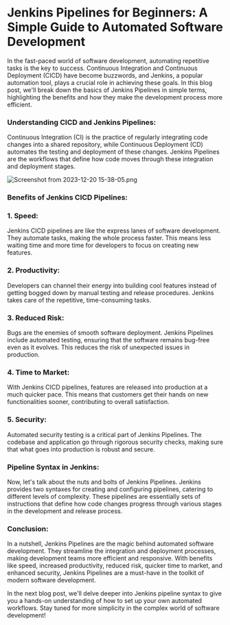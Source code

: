 

# **Jenkins Pipelines for Beginners: A Simple Guide to Automated Software Development**

In the fast-paced world of software development, automating repetitive tasks is the key to success. Continuous Integration and Continuous Deployment (CICD) have become buzzwords, and Jenkins, a popular automation tool, plays a crucial role in achieving these goals. In this blog post, we'll break down the basics of Jenkins Pipelines in simple terms, highlighting the benefits and how they make the development process more efficient.

### **Understanding CICD and Jenkins Pipelines:**

Continuous Integration (CI) is the practice of regularly integrating code changes into a shared repository, while Continuous Deployment (CD) automates the testing and deployment of these changes. Jenkins Pipelines are the workflows that define how code moves through these integration and deployment stages.

![Screenshot from 2023-12-20 15-38-05.png](https://prod-files-secure.s3.us-west-2.amazonaws.com/28d73a5c-e0cd-4c22-ba97-f0a5b1a9c59f/58b80628-ca5b-4ab4-9655-a3b47b4b71c2/Screenshot_from_2023-12-20_15-38-05.png)

### **Benefits of Jenkins CICD Pipelines:**

### 1. **Speed:**

Jenkins CICD pipelines are like the express lanes of software development. They automate tasks, making the whole process faster. This means less waiting time and more time for developers to focus on creating new features.

### 2. **Productivity:**

Developers can channel their energy into building cool features instead of getting bogged down by manual testing and release procedures. Jenkins takes care of the repetitive, time-consuming tasks.

### 3. **Reduced Risk:**

Bugs are the enemies of smooth software deployment. Jenkins Pipelines include automated testing, ensuring that the software remains bug-free even as it evolves. This reduces the risk of unexpected issues in production.

### 4. **Time to Market:**

With Jenkins CICD pipelines, features are released into production at a much quicker pace. This means that customers get their hands on new functionalities sooner, contributing to overall satisfaction.

### 5. **Security:**

Automated security testing is a critical part of Jenkins Pipelines. The codebase and application go through rigorous security checks, making sure that what goes into production is robust and secure.

### **Pipeline Syntax in Jenkins:**

Now, let's talk about the nuts and bolts of Jenkins Pipelines. Jenkins provides two syntaxes for creating and configuring pipelines, catering to different levels of complexity. These pipelines are essentially sets of instructions that define how code changes progress through various stages in the development and release process.

### **Conclusion:**

In a nutshell, Jenkins Pipelines are the magic behind automated software development. They streamline the integration and deployment processes, making development teams more efficient and responsive. With benefits like speed, increased productivity, reduced risk, quicker time to market, and enhanced security, Jenkins Pipelines are a must-have in the toolkit of modern software development.

In the next blog post, we'll delve deeper into Jenkins pipeline syntax to give you a hands-on understanding of how to set up your own automated workflows. Stay tuned for more simplicity in the complex world of software development!
